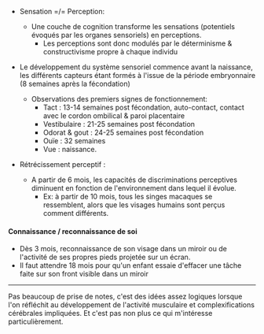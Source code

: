 
- Sensation =/= Perception:
	- Une couche de cognition transforme les sensations (potentiels évoqués par les organes sensoriels) en perceptions.
		- Les perceptions sont donc modulés par le déterminisme & constructivisme propre à chaque individu

- Le développement du système sensoriel commence avant la naissance, les différents capteurs étant formés à l'issue de la période embryonnaire (8 semaines après la fécondation)
	- Observations des premiers signes de fonctionnement:
		- Tact : 13-14 semaines post fécondation, auto-contact, contact avec le cordon ombilical & paroi placentaire 
		- Vestibulaire : 21-25 semaines post fécondation
		- Odorat & gout : 24-25 semaines post fécondation
		- Ouïe : 32 semaines
		- Vue : naissance. 

- Rétrécissement perceptif :
	- A partir de 6 mois, les capacités de discriminations perceptives diminuent en fonction de l'environnement dans lequel il évolue. 
		- Ex: à partir de 10 mois, tous les singes macaques se ressemblent, alors que les visages humains sont perçus comment différents.

#### Connaissance / reconnaissance de soi

- Dès 3 mois, reconnaissance de son visage dans un miroir ou de l'activité de ses propres pieds projetée sur un écran.
- Il faut attendre 18 mois pour qu'un enfant essaie d'effacer une tâche faite sur son front visible dans un miroir 

--- 
Pas beaucoup de prise de notes, c'est des idées assez logiques lorsque l'on réfléchit au développement de l'activité musculaire et complexifications cérébrales impliquées.
Et c'est pas non plus ce qui m'intéresse particulièrement. 